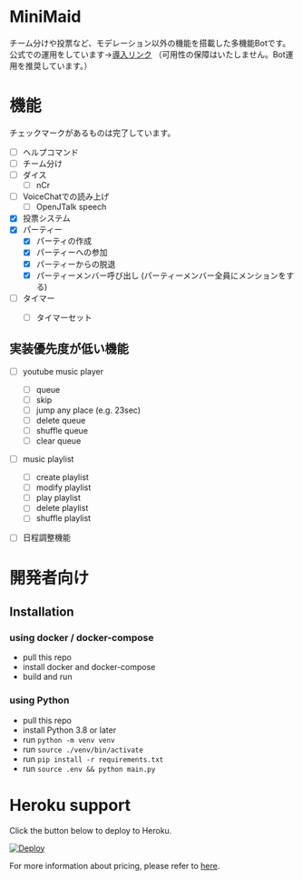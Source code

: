 # MiniMaid
チーム分けや投票など、モデレーション以外の機能を搭載した多機能Botです。
公式での運用をしています→[導入リンク](https://discord.com/api/oauth2/authorize?client_id=522305114757791754&permissions=4231392849&scope=bot)
（可用性の保障はいたしません。Bot運用を推奨しています。）


# 機能
チェックマークがあるものは完了しています。

- [ ] ヘルプコマンド
- [ ] チーム分け
- [ ] ダイス
    - [ ] nCr
- [ ] VoiceChatでの読み上げ
    - [ ] OpenJTalk speech
- [x] 投票システム
- [x] パーティー
    - [x] パーティの作成
    - [x] パーティーへの参加
    - [x] パーティーからの脱退
    - [x] パーティーメンバー呼び出し (パーティーメンバー全員にメンションをする)
- [ ] タイマー
    - [ ] タイマーセット


## 実装優先度が低い機能
- [ ] youtube music player
    - [ ] queue
    - [ ] skip
    - [ ] jump any place (e.g. 23sec)
    - [ ] delete queue
    - [ ] shuffle queue
    - [ ] clear queue
- [ ] music playlist
    - [ ] create playlist
    - [ ] modify playlist
    - [ ] play playlist
    - [ ] delete playlist
    - [ ] shuffle playlist
- [ ] 日程調整機能


# 開発者向け

## Installation

### using docker / docker-compose

- pull this repo
- install docker and docker-compose
- build and run

### using Python

- pull this repo
- install Python 3.8 or later
- run `python -m venv venv`
- run `source ./venv/bin/activate`
- run `pip install -r requirements.txt`
- run `source .env && python main.py`

# Heroku support

Click the button below to deploy to Heroku.

[![Deploy](https://www.herokucdn.com/deploy/button.svg)](https://heroku.com/deploy)

For more information about pricing, please refer to [here](https://www.heroku.com/pricing).

